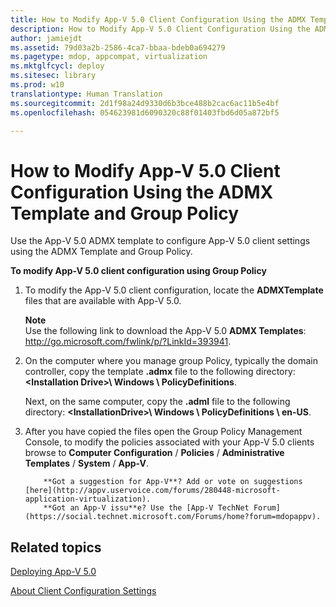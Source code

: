 ```yaml
---
title: How to Modify App-V 5.0 Client Configuration Using the ADMX Template and Group Policy
description: How to Modify App-V 5.0 Client Configuration Using the ADMX Template and Group Policy
author: jamiejdt
ms.assetid: 79d03a2b-2586-4ca7-bbaa-bdeb0a694279
ms.pagetype: mdop, appcompat, virtualization
ms.mktglfcycl: deploy
ms.sitesec: library
ms.prod: w10
translationtype: Human Translation
ms.sourcegitcommit: 2d1f98a24d9330d6b3bce488b2cac6ac11b5e4bf
ms.openlocfilehash: 054623981d6090320c88f01403fbd6d05a872bf5

---
```



# How to Modify App-V 5.0 Client Configuration Using the ADMX Template and Group Policy


Use the App-V 5.0 ADMX template to configure App-V 5.0 client settings using the ADMX Template and Group Policy.

**To modify App-V 5.0 client configuration using Group Policy**

1.  To modify the App-V 5.0 client configuration, locate the **ADMXTemplate** files that are available with App-V 5.0.

    **Note**  
    Use the following link to download the App-V 5.0 **ADMX Templates**: <http://go.microsoft.com/fwlink/p/?LinkId=393941>.

     

2.  On the computer where you manage group Policy, typically the domain controller, copy the template **.admx** file to the following directory: **&lt;Installation Drive&gt;\\ Windows \\ PolicyDefinitions**.

    Next, on the same computer, copy the **.adml** file to the following directory: **&lt;InstallationDrive&gt;\\ Windows \\ PolicyDefinitions \\ en-US**.

3.  After you have copied the files open the Group Policy Management Console, to modify the policies associated with your App-V 5.0 clients browse to **Computer Configuration** / **Policies** / **Administrative Templates** / **System** / **App-V**.

    
            **Got a suggestion for App-V**? Add or vote on suggestions [here](http://appv.uservoice.com/forums/280448-microsoft-application-virtualization). 
            **Got an App-V issu**e? Use the [App-V TechNet Forum](https://social.technet.microsoft.com/Forums/home?forum=mdopappv).

## Related topics


[Deploying App-V 5.0](deploying-app-v-50.md)

[About Client Configuration Settings](about-client-configuration-settings.md)

 

 








<!--HONumber=Jun16_HO4-->


